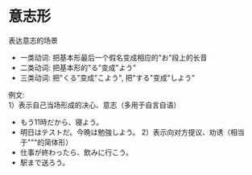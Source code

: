 意志形
=====
表达意志的场景
+ 一类动词: 把基本形最后一个假名变成相应的"お"段上的长音
+ 二类动词: 把基本形的"る"变成"よう"
+ 三类动词: 把"くる"变成"こよう", 把"する"变成"しよう"  

例文:  
1）表示自己当场形成的决心、意志（多用于自言自语）
+ もう11時だから、寝よう。
+ 明日はテストだ。今晩は勉強しよう。
2）表示向对方提议、劝诱（相当于"""的简体形）
+ 仕事が終わったら、飲みに行こう。
+ 駅まで送ろう。
